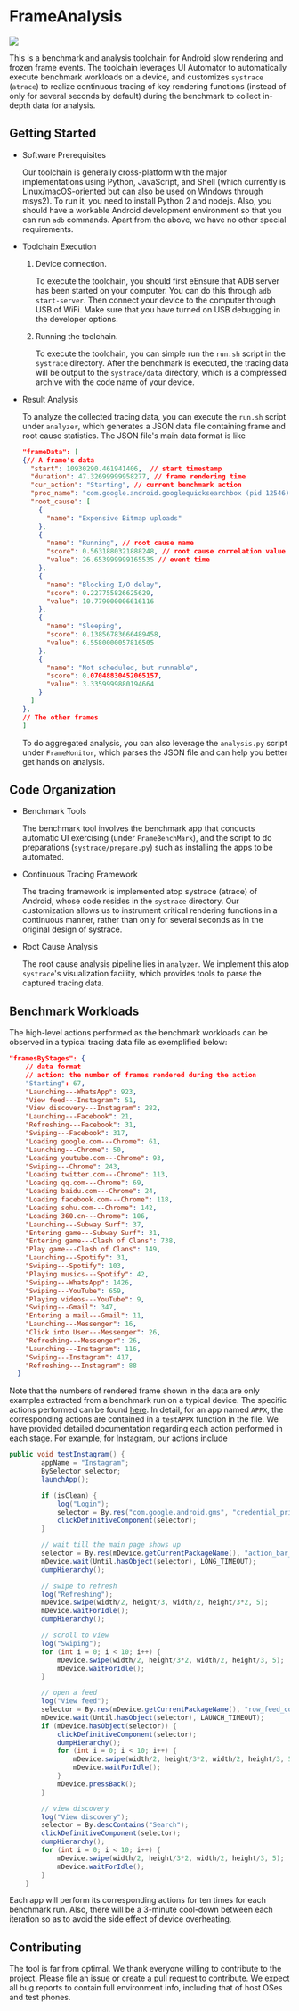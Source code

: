 # FrameAnalysis

<img src="https://img.shields.io/badge/License-Apache_2.0-blue.svg">

This is a benchmark and analysis toolchain for Android slow rendering and frozen frame events.
The toolchain leverages UI Automator to automatically execute benchmark workloads on a device,
and customizes ``systrace`` (``atrace``) to realize continuous tracing of key rendering functions 
    (instead of only for several seconds by default) 
    during the benchmark to collect in-depth data for analysis.

## Getting Started

* Software Prerequisites

    Our toolchain is generally cross-platform with the major implementations using Python, JavaScript, and Shell (which currently is Linux/macOS-oriented but can also be used on Windows through msys2).
    To run it, you need to install Python 2 and nodejs.
    Also, you should have a workable Android development environment so that you can run `adb` commands.
    Apart from the above, we have no other special requirements.

* Toolchain Execution
    1. Device connection.

        To execute the toolchain, you should first eEnsure that ADB server has been started on your computer. You can do this through `adb start-server`.
        Then connect your device to the computer through USB of WiFi. 
        Make sure that you have turned on USB debugging in the developer options.

    2. Running the toolchain.

        To execute the toolchain,
            you can simple run the `run.sh` script in the `systrace` directory.
        After the benchmark is executed,
            the tracing data will be output to the `systrace/data` directory,
            which is a compressed archive with the code name of your device.

* Result Analysis

    To analyze the collected tracing data, you can execute the `run.sh` script under `analyzer`,
        which generates a JSON data file containing frame and root cause statistics.
    The JSON file's main data format is like
    ```json
    "frameData": [
    {// A frame's data
      "start": 10930290.461941406,  // start timestamp
      "duration": 47.32699999958277, // frame rendering time
      "cur_action": "Starting", // current benchmark action
      "proc_name": "com.google.android.googlequicksearchbox (pid 12546)", // process info
      "root_cause": [
        {
          "name": "Expensive Bitmap uploads"
        },
        {
          "name": "Running", // root cause name
          "score": 0.5631880321888248, // root cause correlation value
          "value": 26.653999999165535 // event time
        },
        {
          "name": "Blocking I/O delay",
          "score": 0.227755826625629,
          "value": 10.779000006616116
        },
        {
          "name": "Sleeping",
          "score": 0.13856783666489458,
          "value": 6.5580000057816505
        },
        {
          "name": "Not scheduled, but runnable",
          "score": 0.07048830452065157,
          "value": 3.3359999880194664
        }
      ]
    }, 
    // The other frames
    ]
    ```

    To do aggregated analysis, you can also leverage the `analysis.py` script under `FrameMonitor`,
        which parses the JSON file and can help you better get hands on analysis.

## Code Organization

* Benchmark Tools

    The benchmark tool involves the benchmark app that conducts automatic UI exercising (under `FrameBenchMark`), and the script to do preparations (`systrace/prepare.py`) such as installing the apps to be automated.

* Continuous Tracing Framework

    The tracing framework is implemented atop systrace (atrace) of Android,
        whose code resides in the `systrace` directory.
    Our customization allows us to instrument critical rendering functions in a continuous manner,
    rather than only for several seconds as in the original design of systrace.

* Root Cause Analysis

    The root cause analysis pipeline lies in `analyzer`.
    We implement this atop `systrace`'s visualization facility,
        which provides tools to parse the captured tracing data.

## Benchmark Workloads

The high-level actions performed as the benchmark workloads can be observed in a typical tracing data file as exemplified below:
```json
"framesByStages": {
    // data format
    // action: the number of frames rendered during the action
    "Starting": 67, 
    "Launching---WhatsApp": 923,
    "View feed---Instagram": 51,
    "View discovery---Instagram": 282,
    "Launching---Facebook": 21,
    "Refreshing---Facebook": 31,
    "Swiping---Facebook": 317,
    "Loading google.com---Chrome": 61,
    "Launching---Chrome": 50,
    "Loading youtube.com---Chrome": 93,
    "Swiping---Chrome": 243,
    "Loading twitter.com---Chrome": 113,
    "Loading qq.com---Chrome": 69,
    "Loading baidu.com---Chrome": 24,
    "Loading facebook.com---Chrome": 118,
    "Loading sohu.com---Chrome": 142,
    "Loading 360.cn---Chrome": 106,
    "Launching---Subway Surf": 37,
    "Entering game---Subway Surf": 31,
    "Entering game---Clash of Clans": 738,
    "Play game---Clash of Clans": 149,
    "Launching---Spotify": 31,
    "Swiping---Spotify": 103,
    "Playing musics---Spotify": 42,
    "Swiping---WhatsApp": 1426,
    "Swiping---YouTube": 659,
    "Playing videos---YouTube": 9,
    "Swiping---Gmail": 347,
    "Entering a mail---Gmail": 11,
    "Launching---Messenger": 16,
    "Click into User---Messenger": 26,
    "Refreshing---Messenger": 26,
    "Launching---Instagram": 116,
    "Swiping---Instagram": 417,
    "Refreshing---Instagram": 88
  }
```
Note that the numbers of rendered frame shown in the data are only examples extracted from a benchmark run on a typical device.
The specific actions performed can be found [here](https://github.com/Android-Poor-Respond/FrameAnalysis/blob/main/FrameBenchMark/app/src/androidTest/java/com/example/android/testing/uiautomator/FrameBench/AutoUITest.java).
In detail, for an app named `APPX`, the corresponding actions are contained in a `testAPPX` function in the file.
We have provided detailed documentation regarding each action performed in each stage.
For example,
    for Instagram, our actions include 
```java
public void testInstagram() {
        appName = "Instagram";
        BySelector selector;
        launchApp();

        if (isClean) {
            log("Login");
            selector = By.res("com.google.android.gms", "credential_primary_label");
            clickDefinitiveComponent(selector);
        }

        // wait till the main page shows up
        selector = By.res(mDevice.getCurrentPackageName(), "action_bar_inbox_button");
        mDevice.wait(Until.hasObject(selector), LONG_TIMEOUT);
        dumpHierarchy();

        // swipe to refresh
        log("Refreshing");
        mDevice.swipe(width/2, height/3, width/2, height/3*2, 5);
        mDevice.waitForIdle();
        dumpHierarchy();

        // scroll to view
        log("Swiping");
        for (int i = 0; i < 10; i++) {
            mDevice.swipe(width/2, height/3*2, width/2, height/3, 5);
            mDevice.waitForIdle();
        }

        // open a feed
        log("View feed");
        selector = By.res(mDevice.getCurrentPackageName(), "row_feed_comment_textview_layout");
        mDevice.wait(Until.hasObject(selector), LAUNCH_TIMEOUT);
        if (mDevice.hasObject(selector)) {
            clickDefinitiveComponent(selector);
            dumpHierarchy();
            for (int i = 0; i < 10; i++) {
                mDevice.swipe(width/2, height/3*2, width/2, height/3, 5);
                mDevice.waitForIdle();
            }
            mDevice.pressBack();
        }

        // view discovery
        log("View discovery");
        selector = By.descContains("Search");
        clickDefinitiveComponent(selector);
        dumpHierarchy();
        for (int i = 0; i < 10; i++) {
            mDevice.swipe(width/2, height/3*2, width/2, height/3, 5);
            mDevice.waitForIdle();
        }
    }
```
Each app will perform its corresponding actions for ten times for each benchmark run.
Also, there will be a 3-minute cool-down between each iteration so as to avoid the side effect of device overheating.

## Contributing

The tool is far from optimal. We thank everyone willing to contribute to the project. Please file an issue or create a pull request to contribute. We expect all bug reports to contain full environment info, including that of host OSes and test phones.

